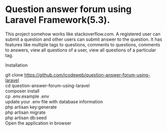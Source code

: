 # Question answer forum using Laravel Framework(5.3).

This project somehow works like stackoverflow.com. A registered user can submit a question and other users can submit answer to the question. It has features like multiple tags to questions, comments to questions, comments to answers, view all questions of a user, view all questions of a particular tag.

Installation

git clone https://github.com/icodeweb/question-answer-forum-using-laravel <br>
cd question-answer-forum-using-laravel <br>
composer install <br> 
cp .env.example .env  <br>
update your .env file with database information  <br>
php artisan key:generate  <br>
php artisan migrate <br> 
php artisan db:seed  <br>
Open the application in browser  <br>
